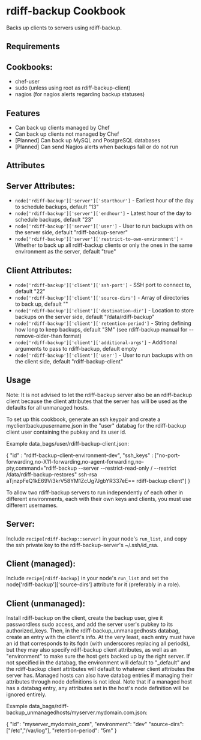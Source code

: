 rdiff-backup Cookbook
=====================

Backs up clients to servers using rdiff-backup.

Requirements
------------

## Cookbooks:

* chef-user
* sudo (unless using root as rdiff-backup-client)
* nagios (for nagios alerts regarding backup statuses)

Features
--------

* Can back up clients managed by Chef
* Can back up clients not managed by Chef
* [Planned] Can back up MySQL and PostgreSQL databases
* [Planned] Can send Nagios alerts when backups fail or do not run

Attributes
----------

## Server Attributes:

* `node['rdiff-backup']['server']['starthour']` - Earliest hour of the day to schedule backups, default "13"
* `node['rdiff-backup']['server']['endhour']` - Latest hour of the day to schedule backups, default "23"
* `node['rdiff-backup']['server']['user']` - User to run backups with on the server side, default "rdiff-backup-server"
* `node['rdiff-backup']['server']['restrict-to-own-environment']` - Whether to back up all rdiff-backup clients or only the ones in the same environment as the server, default "true"

## Client Attributes:

* `node['rdiff-backup']['client']['ssh-port']` - SSH port to connect to, default "22"
* `node['rdiff-backup']['client']['source-dirs']` - Array of directories to back up, default ""
* `node['rdiff-backup']['client']['destination-dir']` - Location to store backups on the server side, default "/data/rdiff-backup"
* `node['rdiff-backup']['client']['retention-period']` - String defining how long to keep backups, default "3M" (see rdiff-backup manual for --remove-older-than format)
* `node['rdiff-backup']['client']['additional-args']` - Additional arguments to pass to rdiff-backup, default empty
* `node['rdiff-backup']['client']['user']` - User to run backups with on the client side, default "rdiff-backup-client"

Usage
-----

Note: It is not advised to let the rdiff-backup server also be an rdiff-backup client because the client attributes that the server has will be used as the defaults for all unmanaged hosts.

To set up this cookbook, generate an ssh keypair and create a myclientbackupusername.json in the "user" databag for the rdiff-backup client user containing the pubkey and its user id.

Example data_bags/user/rdiff-backup-client.json:

{
  "id"        : "rdiff-backup-client-environment-dev",
  "ssh_keys"  : ["no-port-forwarding,no-X11-forwarding,no-agent-forwarding,no-pty,command=\"rdiff-backup --server --restrict-read-only / --restrict /data/rdiff-backup-restores\" ssh-rsa aTjnzpFeQ1kE69Vi3krV58YM1ZcUg7JgbYR337eE== rdiff-backup client"]
}

To allow two rdiff-backup servers to run independently of each other in different environments, each with their own keys and clients, you must use different usernames.

## Server:

Include `recipe[rdiff-backup::server]` in your node's `run_list`, and copy the ssh private key to the rdiff-backup-server's ~/.ssh/id_rsa.

## Client (managed):

Include `recipe[rdiff-backup]` in your node's `run_list` and set the node['rdiff-backup']['source-dirs'] attribute for it (preferably in a role).

## Client (unmanaged):

Install rdiff-backup on the client, create the backup user, give it passwordless sudo access, and add the server user's pubkey to its authorized_keys.  Then, in the rdiff-backup_unmanagedhosts databag, create an entry with the client's info.  At the very least, each entry must have an id that corresponds to its fqdn (with underscores replacing all periods), but they may also specify rdiff-backup client attributes, as well as an "environment" to make sure the host gets backed up by the right server.  If not specified in the databag, the environment will default to "_default" and the rdiff-backup client attributes will default to whatever client attributes the server has.  Managed hosts can also have databag entries if managing their attributes through node definitions is not ideal.  Note that if a managed host has a databag entry, any attributes set in the host's node definition will be ignored entirely.

Example data_bags/rdiff-backup_unmanagedhosts/myserver.mydomain.com.json:

{
    "id": "myserver_mydomain_com",
    "environment": "dev"
    "source-dirs": ["/etc","/var/log"],
    "retention-period": "5m"
}
